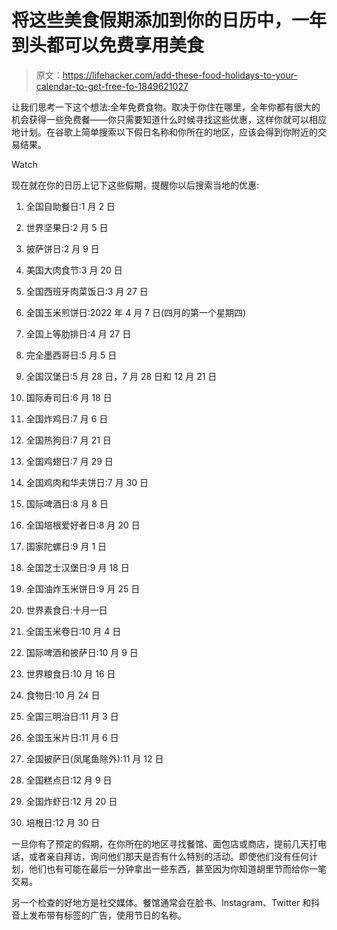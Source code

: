 # 将这些美食假期添加到你的日历中，一年到头都可以免费享用美食

> 原文：<https://lifehacker.com/add-these-food-holidays-to-your-calendar-to-get-free-fo-1849621027>

让我们思考一下这个想法:全年免费食物。取决于你住在哪里，全年你都有很大的机会获得一些免费餐——你只需要知道什么时候寻找这些优惠，这样你就可以相应地计划。在谷歌上简单搜索以下假日名称和你所在的地区，应该会得到你附近的交易结果。

Watch

现在就在你的日历上记下这些假期，提醒你以后搜索当地的优惠:

1.  全国自助餐日:1 月 2 日
2.  世界坚果日:2 月 5 日
3.  披萨饼日:2 月 9 日
4.  美国大肉食节:3 月 20 日
5.  全国西班牙肉菜饭日:3 月 27 日
6.  全国玉米煎饼日:2022 年 4 月 7 日(四月的第一个星期四)
7.  全国上等肋排日:4 月 27 日
8.  完全墨西哥日:5 月 5 日
9.  全国汉堡日:5 月 28 日，7 月 28 日和 12 月 21 日
10.  国际寿司日:6 月 18 日
11.  全国炸鸡日:7 月 6 日
12.  全国热狗日:7 月 21 日
13.  全国鸡翅日:7 月 29 日
14.  全国鸡肉和华夫饼日:7 月 30 日
15.  国际啤酒日:8 月 8 日
16.  全国培根爱好者日:8 月 20 日
17.  国家陀螺日:9 月 1 日
18.  全国芝士汉堡日:9 月 18 日
19.  全国油炸玉米饼日:9 月 25 日
20.  世界素食日:十月一日

21.  全国玉米卷日:10 月 4 日

22.  国际啤酒和披萨日:10 月 9 日

23.  世界粮食日:10 月 16 日
24.  食物日:10 月 24 日
25.  全国三明治日:11 月 3 日
26.  全国玉米片日:11 月 6 日
27.  全国披萨日(凤尾鱼除外):11 月 12 日
28.  全国糕点日:12 月 9 日
29.  全国炸虾日:12 月 20 日
30.  培根日:12 月 30 日

一旦你有了预定的假期，在你所在的地区寻找餐馆、面包店或商店，提前几天打电话，或者亲自拜访，询问他们那天是否有什么特别的活动。即使他们没有任何计划，他们也有可能在最后一分钟拿出一些东西，甚至因为你知道胡里节而给你一笔交易。

另一个检查的好地方是社交媒体。餐馆通常会在脸书、Instagram、Twitter 和抖音上发布带有标签的广告，使用节日的名称。